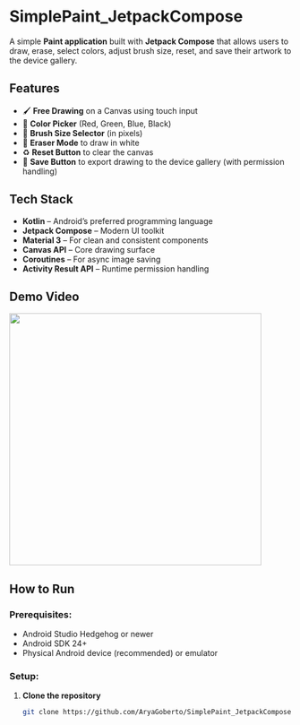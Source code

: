 # SimplePaint_JetpackCompose

A simple **Paint application** built with **Jetpack Compose** that allows users to draw, erase, select colors, adjust brush size, reset, and save their artwork to the device gallery.

## Features

- 🖌️ **Free Drawing** on a Canvas using touch input
- 🌈 **Color Picker** (Red, Green, Blue, Black)
- 📏 **Brush Size Selector** (in pixels)
- 🧽 **Eraser Mode** to draw in white
- ♻️ **Reset Button** to clear the canvas
- 💾 **Save Button** to export drawing to the device gallery (with permission handling)

## Tech Stack

- **Kotlin** – Android’s preferred programming language
- **Jetpack Compose** – Modern UI toolkit
- **Material 3** – For clean and consistent components
- **Canvas API** – Core drawing surface
- **Coroutines** – For async image saving
- **Activity Result API** – Runtime permission handling

## Demo Video
<img src="https://github.com/AryaGoberto/PaintAndroidApp/blob/main/app/src/Demo/paintt.gif?raw=true" height="450" />


## How to Run

### Prerequisites:
- Android Studio Hedgehog or newer
- Android SDK 24+
- Physical Android device (recommended) or emulator

### Setup:

1. **Clone the repository**
   ```bash
   git clone https://github.com/AryaGoberto/SimplePaint_JetpackCompose.git
